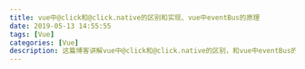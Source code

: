 ```yaml
---
title: vue中@click和@click.native的区别和实现、vue中eventBus的原理
date: 2019-05-13 14:55:55
tags: [Vue]
categories: [Vue]
description: 这篇博客讲解vue中@click和@click.native的区别，和vue中eventBus的使用、原理分析。
---
```

